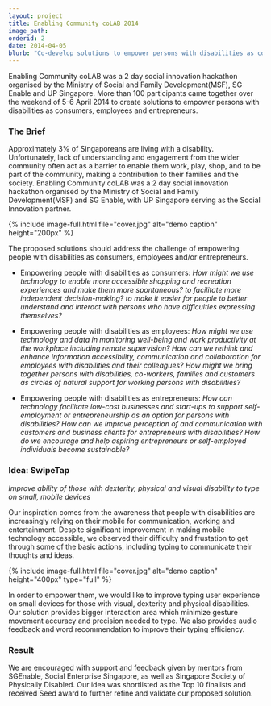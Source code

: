 ```yaml
---
layout: project
title: Enabling Community coLAB 2014
image_path: 
orderid: 2
date: 2014-04-05
blurb: "Co-develop solutions to empower persons with disabilities as consumers, employees and entrepreneurs."
---
```

Enabling Community coLAB was a 2 day social innovation hackathon organised by the Ministry of Social and Family Development(MSF), SG Enable and UP Singapore. More than 100 participants came together over the weekend of 5-6 April 2014 to create solutions to empower persons with disabilities as consumers, employees and entrepreneurs. 
<!--more-->
### The Brief
Approximately 3% of Singaporeans are living with a disability. Unfortunately, lack of understanding and engagement from the wider community often act as a barrier to enable them work, play, shop, and to be part of the community, making a contribution to their families and the society. Enabling Community coLAB was a 2 day social innovation hackathon organised by the Ministry of Social and Family Development(MSF) and SG Enable, with UP Singapore serving as the Social Innovation partner. 

{% include image-full.html file="cover.jpg" alt="demo caption" height="200px" %}

The proposed solutions should address the challenge of empowering people with disabilities as consumers, employees and/or entrepreneurs. 

  * Empowering people with disabilities as consumers: *How might we use technology to enable more accessible shopping and recreation experiences and make them more spontaneous? to facilitate more independent decision-making? to make it easier for people to better understand and interact with persons who have difficulties expressing themselves?* 

  * Empowering people with disabilities as employees: *How might we use technology and data in monitoring well-being and work productivity at the workplace including remote supervision? How can we rethink and enhance information accessibility, communication and collaboration for employees with disabilities and their colleagues? How might we bring together persons with disabilities, co-workers, families and customers as circles of natural support for working persons with disabilities?* 

  * Empowering people with disabilities as entrepreneurs: *How can technology facilitate low-cost businesses and start-ups to support self-employment or entrepreneurship as an option for persons with disabilities? How can we improve perception of and communication with customers and business clients for entrepreneurs with disabilities? How do we encourage and help aspiring entrepreneurs or self-employed individuals become sustainable?* 



### Idea: SwipeTap
*Improve ability of those with dexterity, physical and visual disability to type on small, mobile devices*

Our inspiration comes from the awareness that people with disabilities are increasingly relying on their mobile for communication, working and entertainment. Despite significant improvement in making mobile technology accessible, we observed their difficulty and frustation to get through some of the basic actions, including typing to communicate their thoughts and ideas. 

{% include image-full.html file="cover.jpg" alt="demo caption" height="400px" type="full" %}

In order to empower them, we would like to improve typing user experience on small devices for those with visual, dexterity and physical disabilities. Our solution provides bigger interaction area which minimize gesture movement accuracy and precision needed to type. We also provides audio feedback and word recommendation to improve their typing efficiency. 

### Result
We are encouraged with support and feedback given by mentors from SGEnable, Social Enterprise Singapore, as well as Singapore Society of Physically Disabled. Our idea was shortlisted as the Top 10 finalists and received Seed award to further refine and validate our proposed solution.

